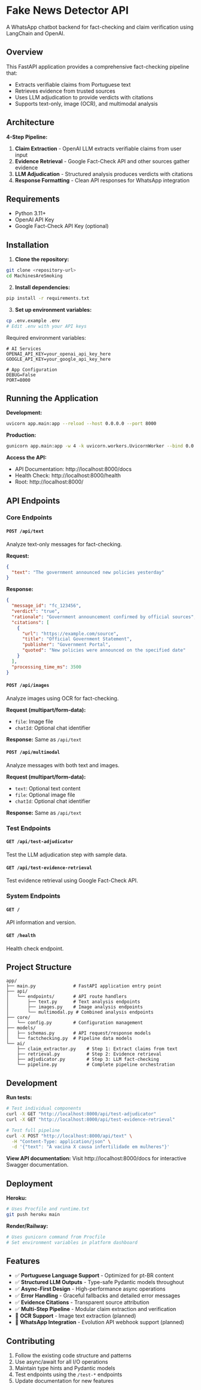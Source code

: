 # Fake News Detector API

A WhatsApp chatbot backend for fact-checking and claim verification using LangChain and OpenAI.

## Overview

This FastAPI application provides a comprehensive fact-checking pipeline that:
- Extracts verifiable claims from Portuguese text
- Retrieves evidence from trusted sources
- Uses LLM adjudication to provide verdicts with citations
- Supports text-only, image (OCR), and multimodal analysis

## Architecture

**4-Step Pipeline:**
1. **Claim Extraction** - OpenAI LLM extracts verifiable claims from user input
2. **Evidence Retrieval** - Google Fact-Check API and other sources gather evidence
3. **LLM Adjudication** - Structured analysis produces verdicts with citations
4. **Response Formatting** - Clean API responses for WhatsApp integration

## Requirements

- Python 3.11+
- OpenAI API Key
- Google Fact-Check API Key (optional)

## Installation

1. **Clone the repository:**
```bash
git clone <repository-url>
cd MachinesAreSmoking
```

2. **Install dependencies:**
```bash
pip install -r requirements.txt
```

3. **Set up environment variables:**
```bash
cp .env.example .env
# Edit .env with your API keys
```

Required environment variables:
```env
# AI Services
OPENAI_API_KEY=your_openai_api_key_here
GOOGLE_API_KEY=your_google_api_key_here

# App Configuration
DEBUG=False
PORT=8000
```

## Running the Application

**Development:**
```bash
uvicorn app.main:app --reload --host 0.0.0.0 --port 8000
```

**Production:**
```bash
gunicorn app.main:app -w 4 -k uvicorn.workers.UvicornWorker --bind 0.0.0.0:8000
```

**Access the API:**
- API Documentation: http://localhost:8000/docs
- Health Check: http://localhost:8000/health
- Root: http://localhost:8000/

## API Endpoints

### Core Endpoints

#### `POST /api/text`
Analyze text-only messages for fact-checking.

**Request:**
```json
{
  "text": "The government announced new policies yesterday"
}
```

**Response:**
```json
{
  "message_id": "fc_123456",
  "verdict": "true",
  "rationale": "Government announcement confirmed by official sources",
  "citations": [
    {
      "url": "https://example.com/source",
      "title": "Official Government Statement",
      "publisher": "Government Portal",
      "quoted": "New policies were announced on the specified date"
    }
  ],
  "processing_time_ms": 3500
}
```

#### `POST /api/images`
Analyze images using OCR for fact-checking.

**Request (multipart/form-data):**
- `file`: Image file
- `chatId`: Optional chat identifier

**Response:** Same as `/api/text`

#### `POST /api/multimodal`
Analyze messages with both text and images.

**Request (multipart/form-data):**
- `text`: Optional text content
- `file`: Optional image file
- `chatId`: Optional chat identifier

**Response:** Same as `/api/text`

### Test Endpoints

#### `GET /api/test-adjudicator`
Test the LLM adjudication step with sample data.

#### `GET /api/test-evidence-retrieval`
Test evidence retrieval using Google Fact-Check API.

### System Endpoints

#### `GET /`
API information and version.

#### `GET /health`
Health check endpoint.

## Project Structure

```
app/
├── main.py              # FastAPI application entry point
├── api/
│   └── endpoints/       # API route handlers
│       ├── text.py      # Text analysis endpoints
│       ├── images.py    # Image analysis endpoints
│       └── multimodal.py # Combined analysis endpoints
├── core/
│   └── config.py        # Configuration management
├── models/
│   ├── schemas.py       # API request/response models
│   └── factchecking.py  # Pipeline data models
└── ai/
    ├── claim_extractor.py    # Step 1: Extract claims from text
    ├── retrieval.py          # Step 2: Evidence retrieval
    ├── adjudicator.py        # Step 3: LLM fact-checking
    └── pipeline.py           # Complete pipeline orchestration
```

## Development

**Run tests:**
```bash
# Test individual components
curl -X GET "http://localhost:8000/api/test-adjudicator"
curl -X GET "http://localhost:8000/api/test-evidence-retrieval"

# Test full pipeline
curl -X POST "http://localhost:8000/api/text" \
  -H "Content-Type: application/json" \
  -d '{"text": "A vacina X causa infertilidade em mulheres"}'
```

**View API documentation:**
Visit http://localhost:8000/docs for interactive Swagger documentation.

## Deployment

**Heroku:**
```bash
# Uses Procfile and runtime.txt
git push heroku main
```

**Render/Railway:**
```bash
# Uses gunicorn command from Procfile
# Set environment variables in platform dashboard
```

## Features

- ✅ **Portuguese Language Support** - Optimized for pt-BR content
- ✅ **Structured LLM Outputs** - Type-safe Pydantic models throughout
- ✅ **Async-First Design** - High-performance async operations
- ✅ **Error Handling** - Graceful fallbacks and detailed error messages
- ✅ **Evidence Citations** - Transparent source attribution
- ✅ **Multi-Step Pipeline** - Modular claim extraction and verification
- 🚧 **OCR Support** - Image text extraction (planned)
- 🚧 **WhatsApp Integration** - Evolution API webhook support (planned)

## Contributing

1. Follow the existing code structure and patterns
2. Use async/await for all I/O operations
3. Maintain type hints and Pydantic models
4. Test endpoints using the `/test-*` endpoints
5. Update documentation for new features